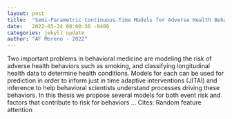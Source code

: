```yaml
---
layout: post
title:  "Semi-Parametric Continuous-Time Models for Adverse Health Behaviors"
date:   2022-05-24 00:00:36 -0400
categories: jekyll update
author: "AF Moreno - 2022"
---
```

Two important problems in behavioral medicine are modeling the risk of adverse health behaviors such as smoking, and classifying longitudinal health data to determine health conditions. Models for each can be used for prediction in order to inform just in time adaptive interventions (JITAI) and inference to help behavioral scientists understand processes driving these behaviors. In this thesis we propose several models for both event risk and factors that contribute to risk for behaviors … Cites: ‪Random feature attention‬